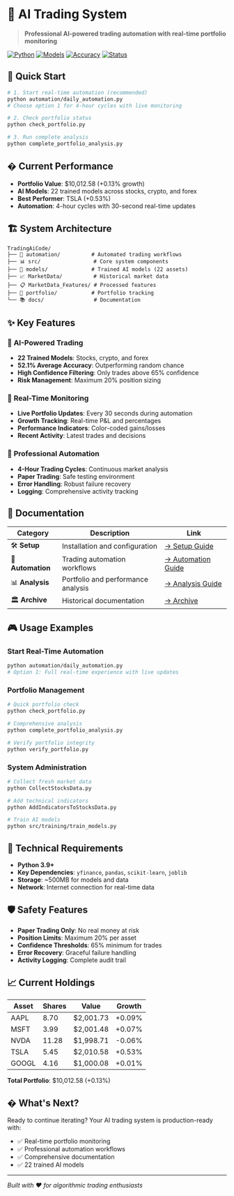 # 🤖 AI Trading System

> **Professional AI-powered trading automation with real-time portfolio monitoring**

[![Python](https://img.shields.io/badge/Python-3.9+-blue.svg)](https://python.org)
[![Models](https://img.shields.io/badge/AI_Models-22_Trained-green.svg)](./docs/analysis/)
[![Accuracy](https://img.shields.io/badge/Average_Accuracy-52.1%25-orange.svg)](./docs/analysis/)
[![Status](https://img.shields.io/badge/Status-Production_Ready-brightgreen.svg)](./docs/setup/)

## 🚀 Quick Start

```bash
# 1. Start real-time automation (recommended)
python automation/daily_automation.py
# Choose option 1 for 4-hour cycles with live monitoring

# 2. Check portfolio status
python check_portfolio.py

# 3. Run complete analysis
python complete_portfolio_analysis.py
```

## � Current Performance

- **Portfolio Value**: $10,012.58 (+0.13% growth)
- **AI Models**: 22 trained models across stocks, crypto, and forex
- **Best Performer**: TSLA (+0.53%)
- **Automation**: 4-hour cycles with 30-second real-time updates

## 🏗️ System Architecture

```
TradingAiCode/
├── 🤖 automation/          # Automated trading workflows
├── 📊 src/                 # Core system components
├── 🧠 models/              # Trained AI models (22 assets)
├── 📈 MarketData/          # Historical market data
├── 📋 MarketData_Features/ # Processed features
├── 💼 portfolio/           # Portfolio tracking
└── 📚 docs/                # Documentation
```

## ✨ Key Features

### 🎯 **AI-Powered Trading**
- **22 Trained Models**: Stocks, crypto, and forex
- **52.1% Average Accuracy**: Outperforming random chance
- **High Confidence Filtering**: Only trades above 65% confidence
- **Risk Management**: Maximum 20% position sizing

### 📱 **Real-Time Monitoring**
- **Live Portfolio Updates**: Every 30 seconds during automation
- **Growth Tracking**: Real-time P&L and percentages
- **Performance Indicators**: Color-coded gains/losses
- **Recent Activity**: Latest trades and decisions

### 🔄 **Professional Automation**
- **4-Hour Trading Cycles**: Continuous market analysis
- **Paper Trading**: Safe testing environment
- **Error Handling**: Robust failure recovery
- **Logging**: Comprehensive activity tracking

## 📖 Documentation

| Category | Description | Link |
|----------|-------------|------|
| 🛠️ **Setup** | Installation and configuration | [→ Setup Guide](./docs/setup/) |
| 🤖 **Automation** | Trading automation workflows | [→ Automation Guide](./docs/automation/) |
| 📊 **Analysis** | Portfolio and performance analysis | [→ Analysis Guide](./docs/analysis/) |
| 🏛️ **Archive** | Historical documentation | [→ Archive](./docs/archive/) |

## 🎮 Usage Examples

### Start Real-Time Automation
```bash
python automation/daily_automation.py
# Option 1: Full real-time experience with live updates
```

### Portfolio Management
```bash
# Quick portfolio check
python check_portfolio.py

# Comprehensive analysis
python complete_portfolio_analysis.py

# Verify portfolio integrity
python verify_portfolio.py
```

### System Administration
```bash
# Collect fresh market data
python CollectStocksData.py

# Add technical indicators
python AddIndicatorsToStocksData.py

# Train AI models
python src/training/train_models.py
```

## 🔧 Technical Requirements

- **Python 3.9+**
- **Key Dependencies**: `yfinance`, `pandas`, `scikit-learn`, `joblib`
- **Storage**: ~500MB for models and data
- **Network**: Internet connection for real-time data

## 🛡️ Safety Features

- **Paper Trading Only**: No real money at risk
- **Position Limits**: Maximum 20% per asset
- **Confidence Thresholds**: 65% minimum for trades
- **Error Recovery**: Graceful failure handling
- **Activity Logging**: Complete audit trail

## 📈 Current Holdings

| Asset | Shares | Value | Growth |
|-------|--------|-------|--------|
| AAPL | 8.70 | $2,001.73 | +0.09% |
| MSFT | 3.99 | $2,001.48 | +0.07% |
| NVDA | 11.28 | $1,998.71 | -0.06% |
| TSLA | 5.45 | $2,010.58 | +0.53% |
| GOOGL | 4.16 | $1,000.08 | +0.01% |

**Total Portfolio**: $10,012.58 (+0.13%)

## � What's Next?

Ready to continue iterating? Your AI trading system is production-ready with:
- ✅ Real-time portfolio monitoring
- ✅ Professional automation workflows
- ✅ Comprehensive documentation
- ✅ 22 trained AI models

---

*Built with ❤️ for algorithmic trading enthusiasts*
